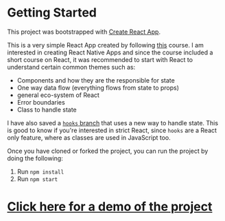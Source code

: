 # Getting Started 

This project was bootstrapped with [Create React App](https://github.com/facebook/create-react-app).

This is a very simple React App created by following [this](https://www.udemy.com/course/complete-react-native-mobile-development-zero-to-mastery-with-hooks/) course. I am interested in creating React Native Apps and since the course included a short course on React, it was recommended to start with React to understand certain common themes such as: 

* Components and how they are the responsible for state
* One way data flow (everything flows from state to props) 
* general eco-system of React
* Error boundaries
* Class to handle state

I have also saved a [`hooks` branch](https://github.com/ollyc2015/react-simple-example) that uses a new way to handle state. This is good to know if you're interested in strict React, since `hooks` are a React only feature, where as classes are used in JavaScript too.

Once you have cloned or forked the project, you can run the project by doing the following:

1. Run `npm install`
2. Run `npm start`

# [Click here for a demo of the project](https://ollyc2015.github.io/react-simple-example/)

